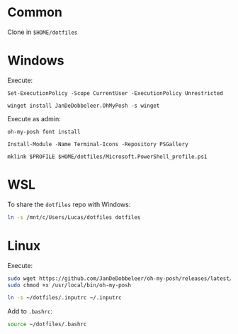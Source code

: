 # Common

Clone in `$HOME/dotfiles`

# Windows

Execute:

```pwsh
Set-ExecutionPolicy -Scope CurrentUser -ExecutionPolicy Unrestricted

winget install JanDeDobbeleer.OhMyPosh -s winget
```

Execute as admin:

```pwsh
oh-my-posh font install

Install-Module -Name Terminal-Icons -Repository PSGallery

mklink $PROFILE $HOME/dotfiles/Microsoft.PowerShell_profile.ps1
```

# WSL

To share the `dotfiles` repo with Windows:

```bash
ln -s /mnt/c/Users/Lucas/dotfiles dotfiles
```

# Linux

Execute:

```bash
sudo wget https://github.com/JanDeDobbeleer/oh-my-posh/releases/latest/download/posh-linux-amd64 -O /usr/local/bin/oh-my-posh
sudo chmod +x /usr/local/bin/oh-my-posh

ln -s ~/dotfiles/.inputrc ~/.inputrc
```

Add to `.bashrc`:

```bash
source ~/dotfiles/.bashrc
```
